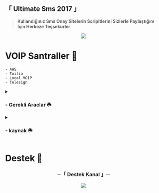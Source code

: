 ## 「 Ultimate Sms 2017 」

> **Kullandığınız Sms Onay Sitelerin Scripitlerini Sizlerle Paylaştığım İçin Herkeze Teşşekürler**

<p align="center">
  <img src="https://telegra.ph/file/26edbd5f18dd688a06c80.png">
</p>

# VOIP Santraller 📝 
```
- AWS
- Twilio
- Local VOIP
- Telesign
```

<details>
<summary><h3>
- <b> Gerekli Araclar ☘️</b>
</h3></summary>

`CPANEL`
```
https://cpanel.net
```
`PhpMyAdmin`
```
https://www.phpmyadmin.net
```
`XAMPP`
```
https://www.apachefriends.org/tr/index.html
```
`Ssl`
```
https://www.sslforfree.com
```
</details>

<details>
<summary><h3>
- <b> kaynak ☘️</b>
</h3></summary>

`Github`
```
https://github.com/zeedslowy/UltimateSmsPanel/releases/tag/ultimatesms
```
`Telegram Channel`
```
https://t.me/GithubHome/19
```
## Reklam 👥

> **Sanal Numara Satın Alacak İçin Şahıslar Ekibimizden Enes Arkadaşımıza Danışabilirsiniz**
<b> [Sanal Numara Destek •](https://t.me/Zedzedar) <br> <br>

</details>

# Destek 👾

<h3 align="center">
    ─「 Destek Kanal 」─
</h3>

<p align="center">
<a href="t.me/ParisBear"><img src="https://img.shields.io/badge/-Grup-pink.svg?style=for-the-badge&logo=Kanal"></a>
</p>
